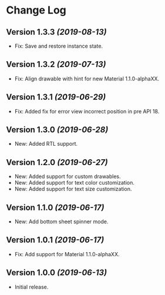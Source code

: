 Change Log
==========

Version 1.3.3 *(2019-08-13)*
----------------------------
* Fix: Save and restore instance state.

Version 1.3.2 *(2019-07-13)*
----------------------------
* Fix: Align drawable with hint for new Material 1.1.0-alphaXX.

Version 1.3.1 *(2019-06-29)*
----------------------------
* Fix: Added fix for error view incorrect position in pre API 18.

Version 1.3.0 *(2019-06-28)*
----------------------------
* New: Added RTL support.
 
Version 1.2.0 *(2019-06-27)*
----------------------------
* New: Added support for custom drawables.
* New: Added support for text color customization.
* New: Added support for text size customization.

Version 1.1.0 *(2019-06-17)*
----------------------------
* New: Add bottom sheet spinner mode.

Version 1.0.1 *(2019-06-17)*
----------------------------
* Fix: Add support for Material 1.1.0-alphaXX.

Version 1.0.0 *(2019-06-13)*
----------------------------
* Initial release.



